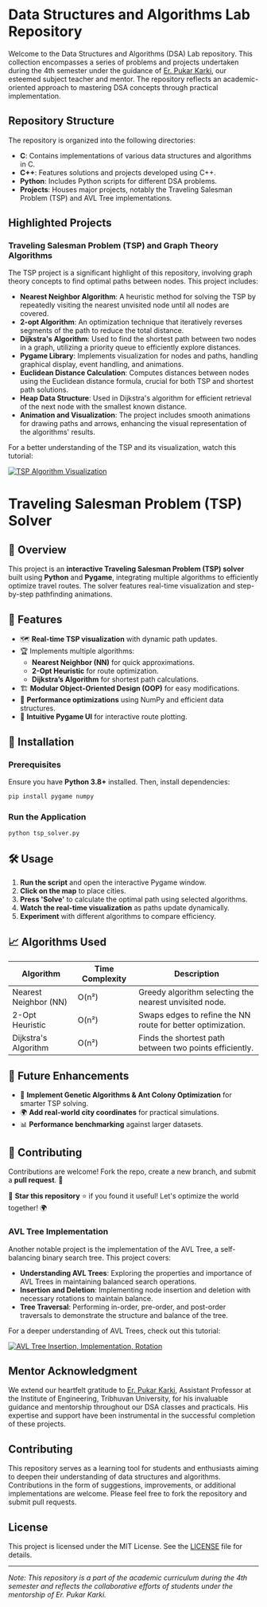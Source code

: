 # Data Structures and Algorithms Lab Repository

Welcome to the Data Structures and Algorithms (DSA) Lab repository. This collection encompasses a series of problems and projects undertaken during the 4th semester under the guidance of [Er. Pukar Karki](https://github.com/pukarkarki/), our esteemed subject teacher and mentor. The repository reflects an academic-oriented approach to mastering DSA concepts through practical implementation.

## Repository Structure

The repository is organized into the following directories:

- **C**: Contains implementations of various data structures and algorithms in C.
- **C++**: Features solutions and projects developed using C++.
- **Python**: Includes Python scripts for different DSA problems.
- **Projects**: Houses major projects, notably the Traveling Salesman Problem (TSP) and AVL Tree implementations.

## Highlighted Projects

### Traveling Salesman Problem (TSP) and Graph Theory Algorithms

The TSP project is a significant highlight of this repository, involving graph theory concepts to find optimal paths between nodes. This project includes:

- **Nearest Neighbor Algorithm**: A heuristic method for solving the TSP by repeatedly visiting the nearest unvisited node until all nodes are covered.
- **2-opt Algorithm**: An optimization technique that iteratively reverses segments of the path to reduce the total distance.
- **Dijkstra's Algorithm**: Used to find the shortest path between two nodes in a graph, utilizing a priority queue to efficiently explore distances.
- **Pygame Library**: Implements visualization for nodes and paths, handling graphical display, event handling, and animations.
- **Euclidean Distance Calculation**: Computes distances between nodes using the Euclidean distance formula, crucial for both TSP and shortest path solutions.
- **Heap Data Structure**: Used in Dijkstra's algorithm for efficient retrieval of the next node with the smallest known distance.
- **Animation and Visualization**: The project includes smooth animations for drawing paths and arrows, enhancing the visual representation of the algorithms' results.

For a better understanding of the TSP and its visualization, watch this tutorial:

[![TSP Algorithm Visualization](https://img.youtube.com/vi/XaXsJJh-Q5Y/0.jpg)](https://www.youtube.com/watch?v=XaXsJJh-Q5Y)

# Traveling Salesman Problem (TSP) Solver

## 🚀 Overview
This project is an **interactive Traveling Salesman Problem (TSP) solver** built using **Python** and **Pygame**, integrating multiple algorithms to efficiently optimize travel routes. The solver features real-time visualization and step-by-step pathfinding animations.

## 📌 Features
- 🗺️ **Real-time TSP visualization** with dynamic path updates.
- 🏆 Implements multiple algorithms:
  - **Nearest Neighbor (NN)** for quick approximations.
  - **2-Opt Heuristic** for route optimization.
  - **Dijkstra’s Algorithm** for shortest path calculations.
- 🏗️ **Modular Object-Oriented Design (OOP)** for easy modifications.
- 🚀 **Performance optimizations** using NumPy and efficient data structures.
- 🎨 **Intuitive Pygame UI** for interactive route plotting.

## 🔧 Installation

### Prerequisites
Ensure you have **Python 3.8+** installed. Then, install dependencies:
```sh
pip install pygame numpy
```

### Run the Application
```sh
python tsp_solver.py
```

## 🛠 Usage
1. **Run the script** and open the interactive Pygame window.
2. **Click on the map** to place cities.
3. **Press 'Solve'** to calculate the optimal path using selected algorithms.
4. **Watch the real-time visualization** as paths update dynamically.
5. **Experiment** with different algorithms to compare efficiency.

## 📈 Algorithms Used
| Algorithm        | Time Complexity | Description |
|-----------------|----------------|-------------|
| Nearest Neighbor (NN) | O(n²) | Greedy algorithm selecting the nearest unvisited node. |
| 2-Opt Heuristic | O(n²) | Swaps edges to refine the NN route for better optimization. |
| Dijkstra's Algorithm | O(n²) | Finds the shortest path between two points efficiently. |

## 🚀 Future Enhancements
- 🔄 **Implement Genetic Algorithms & Ant Colony Optimization** for smarter TSP solving.
- 🌍 **Add real-world city coordinates** for practical simulations.
- 📊 **Performance benchmarking** against larger datasets.

## 🤝 Contributing
Contributions are welcome! Fork the repo, create a new branch, and submit a **pull request**. 🚀

🚀 **Star this repository** ⭐ if you found it useful! Let's optimize the world together! 🌍



### AVL Tree Implementation

Another notable project is the implementation of the AVL Tree, a self-balancing binary search tree. This project covers:

- **Understanding AVL Trees**: Exploring the properties and importance of AVL Trees in maintaining balanced search operations.
- **Insertion and Deletion**: Implementing node insertion and deletion with necessary rotations to maintain balance.
- **Tree Traversal**: Performing in-order, pre-order, and post-order traversals to demonstrate the structure and balance of the tree.

For a deeper understanding of AVL Trees, check out this tutorial:

[![AVL Tree Insertion, Implementation, Rotation](https://img.youtube.com/vi/bBIhFbvavLk/0.jpg)](https://www.youtube.com/watch?v=bBIhFbvavLk)

## Mentor Acknowledgment

We extend our heartfelt gratitude to [Er. Pukar Karki](https://github.com/pukarkarki/), Assistant Professor at the Institute of Engineering, Tribhuvan University, for his invaluable guidance and mentorship throughout our DSA classes and practicals. His expertise and support have been instrumental in the successful completion of these projects.

## Contributing

This repository serves as a learning tool for students and enthusiasts aiming to deepen their understanding of data structures and algorithms. Contributions in the form of suggestions, improvements, or additional implementations are welcome. Please feel free to fork the repository and submit pull requests.

## License

This project is licensed under the MIT License. See the [LICENSE](LICENSE) file for details.

---

*Note: This repository is a part of the academic curriculum during the 4th semester and reflects the collaborative efforts of students under the mentorship of Er. Pukar Karki.*

